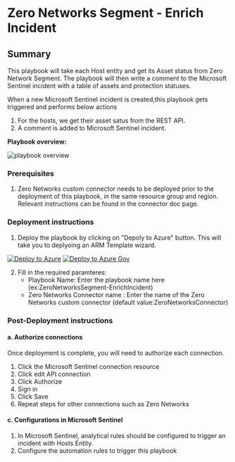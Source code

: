 # Zero Networks Segment - Enrich Incident

## Summary

This playbook will take each Host entity and get its Asset status from Zero Network Segment. The playbook will then write a comment to the Microsoft Sentinel incident with a table of assets and protection statuses.

When a new Microsoft Sentinel incident is created,this playbook gets triggered and performs below actions
1. For the hosts, we get their asset satus from the REST API.
2. A comment is added to Microsoft Sentinel incident.

**Playbook overview:**

![playbook overview](./images/designerLight.png)



### Prerequisites
1. Zero Networks custom connector needs to be deployed prior to the deployment of this playbook, in the same resource group and region. Relevant instructions can be found in the connector doc page.

### Deployment instructions
1. Deploy the playbook by clicking on "Depoly to Azure" button. This will take you to deplyoing an ARM Template wizard.

[![Deploy to Azure](https://aka.ms/deploytoazurebutton)](https://portal.azure.com/#create/Microsoft.Template/uri/https%3A%2F%2Fraw.githubusercontent.com%2FAzure%2FAzure-Sentinel%2Fmaster%2FPlaybooks%2FZeroNetworks%2FZeroNetworksSegment-EnrichIncident%2Fazuredeploy.json)
[![Deploy to Azure Gov](https://aka.ms/deploytoazuregovbutton)](https://portal.azure.us/#create/Microsoft.Template/uri/https%3A%2F%2Fraw.githubusercontent.com%2FAzure%2FAzure-Sentinel%2Fmaster%2FPlaybooks%2FZeroNetworks%2FZeroNetworksSegment-EnrichIncident%2Fazuredeploy.json)

2. Fill in the required paramteres:
    * Playbook Name: Enter the playbook name here (ex:ZeroNetworksSegment-EnrichIncident)
    * Zero Networks Connector name : Enter the name of the Zero Networks custom connector (default value:ZeroNetworksConnector)

### Post-Deployment instructions
#### a. Authorize connections
Once deployment is complete, you will need to authorize each connection.
1.	Click the Microsoft Sentinel connection resource
2.	Click edit API connection
3.	Click Authorize
4.	Sign in
5.	Click Save
6.	Repeat steps for other connections such as Zero Networks

#### c. Configurations in Microsoft Sentinel
1. In Microsoft Sentinel, analytical rules should be configured to trigger an incident with Hosts Entity.
2. Configure the automation rules to trigger this playbook
